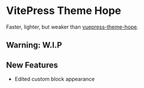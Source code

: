 # VitePress Theme Hope

Faster, lighter, but weaker than [vuepress-theme-hope](https://theme-hope.vuejs.press).

## Warning: W.I.P

## New Features

- Edited custom block appearance
